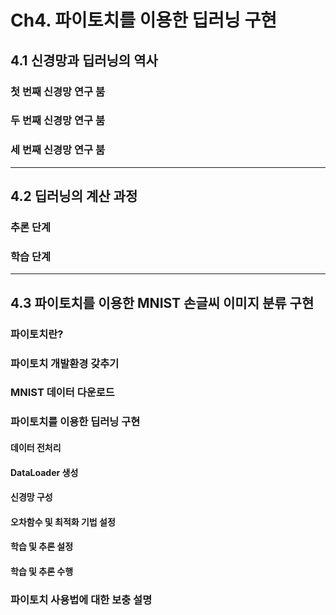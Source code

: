 # Ch4. 파이토치를 이용한 딥러닝 구현

## 4.1 신경망과 딥러닝의 역사

### 첫 번째 신경망 연구 붐



### 두 번째 신경망 연구 붐



### 세 번째 신경망 연구 붐



---

## 4.2 딥러닝의 계산 과정

### 추론 단계



### 학습 단계



---

## 4.3 파이토치를 이용한 MNIST 손글씨 이미지 분류 구현

### 파이토치란?



### 파이토치 개발환경 갖추기



### MNIST 데이터 다운로드



### 파이토치를 이용한 딥러닝 구현



#### 데이터 전처리

#### DataLoader 생성

#### 신경망 구성

#### 오차함수 및 최적화 기법 설정

#### 학습 및 추론 설정

#### 학습 및 추론 수행



### 파이토치 사용법에 대한 보충 설명

